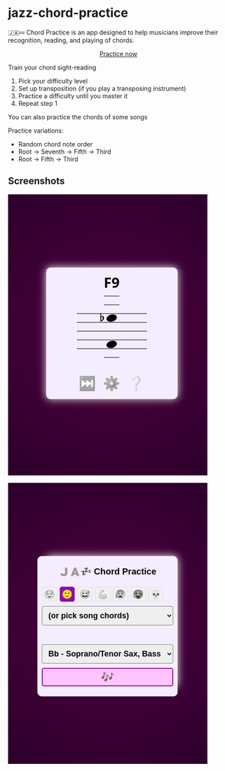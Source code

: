 # jazz-chord-practice

🇯​🇦​💤 Chord Practice is an app designed to help musicians improve their recognition, reading, and playing of chords.

<p align="center">
  <a href="https://nho-sh.github.io/jazz-chord-practice/">Practice now</a>
</p>

Train your chord sight-reading

1. Pick your difficulty level
2. Set up transposition (if you play a transposing instrument)
3. Practice a difficulty until you master it
4. Repeat step 1

You can also practice the chords of some songs

Practice variations:

- Random chord note order
- Root -> Seventh -> Fifth -> Third
- Root -> Fifth -> Third

## Screenshots

![Screenshot 1](/docs/screenshot1.jpeg "Practicing")

![Screenshot 2](/docs/screenshot2.jpeg "Configuration")
